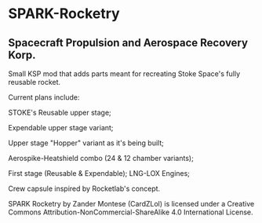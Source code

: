 # SPARK-Rocketry

## Spacecraft Propulsion and Aerospace Recovery Korp.

Small KSP mod that adds parts meant for recreating Stoke Space's fully reusable rocket.

Current plans include:

STOKE's Reusable upper stage;

Expendable upper stage variant;

Upper stage "Hopper" variant as it's being built;

Aerospike-Heatshield combo (24 & 12 chamber variants);

First stage (Reusable & Expendable);
LNG-LOX Engines;

Crew capsule inspired by Rocketlab's concept.

SPARK Rocketry by Zander Montese (CardZLol) is licensed under a Creative Commons Attribution-NonCommercial-ShareAlike 4.0 International License.
